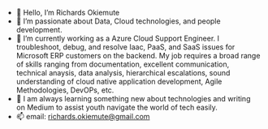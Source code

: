 - 👋 Hello, I’m Richards Okiemute
- 👀 I’m passionate about Data, Cloud technologies, and people development.
- 🌱 I’m currently working as a Azure Cloud Support Engineer. I troubleshoot, debug, and resolve Iaac, PaaS, and SaaS issues for Microsoft ERP customers on the backend. My job requires a broad range of skills ranging from documentation, excellent communication, technical anaysis, data analysis, hierarchical escalations, sound understanding of cloud native application development, Agile Methodologies, DevOPs, etc.
- 💞️ I am always learning something new about technologies and writing on Medium to assist youth navigate the world of tech easily.
- 📫 email: richards.okiemute@gmail.com

<!---
richards-okiemute/richards-okiemute is a ✨ special ✨ repository because its `README.md` (this file) appears on your GitHub profile.
You can click the Preview link to take a look at your changes.
--->
